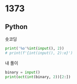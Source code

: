 # 1373

## Python

숏코딩

```python
print('%o'%int(input(), 2))
# print(f'{int(input(), 2):o}')
```


내 풀이

```python
binary = input()
print(oct(int(binary, 2))[2:])

```
